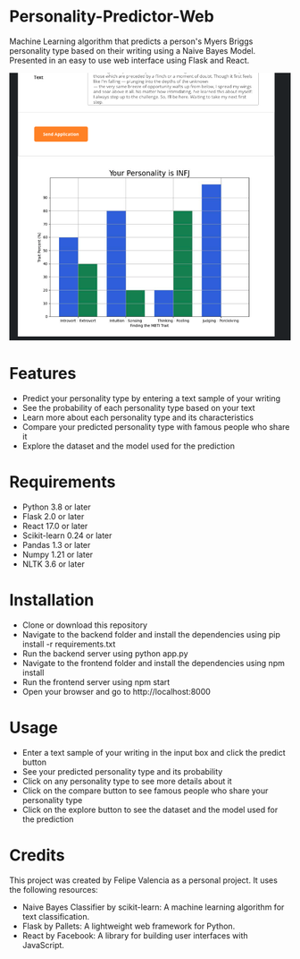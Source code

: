 # Personality-Predictor-Web
Machine Learning algorithm that predicts a person's Myers Briggs personality type based on their writing using a Naive Bayes Model. Presented in an easy to use web interface using Flask and React.


![ImageDemoResponse](https://github.com/felivalencia3/Personality-Predictor-Web/blob/main/Screenshot%202023-07-19%20at%2012.30.23%20PM.png)

# Features
- Predict your personality type by entering a text sample of your writing
- See the probability of each personality type based on your text
- Learn more about each personality type and its characteristics
- Compare your predicted personality type with famous people who share it
- Explore the dataset and the model used for the prediction
# Requirements
- Python 3.8 or later
- Flask 2.0 or later
- React 17.0 or later
- Scikit-learn 0.24 or later
- Pandas 1.3 or later
- Numpy 1.21 or later
- NLTK 3.6 or later
# Installation
- Clone or download this repository
- Navigate to the backend folder and install the dependencies using pip install -r requirements.txt
- Run the backend server using python app.py
- Navigate to the frontend folder and install the dependencies using npm install
- Run the frontend server using npm start
- Open your browser and go to http://localhost:8000
# Usage
- Enter a text sample of your writing in the input box and click the predict button
- See your predicted personality type and its probability
- Click on any personality type to see more details about it
- Click on the compare button to see famous people who share your personality type
- Click on the explore button to see the dataset and the model used for the prediction
# Credits
This project was created by Felipe Valencia as a personal project. It uses the following resources:

- Naive Bayes Classifier by scikit-learn: A machine learning algorithm for text classification.
- Flask by Pallets: A lightweight web framework for Python.
- React by Facebook: A library for building user interfaces with JavaScript.
